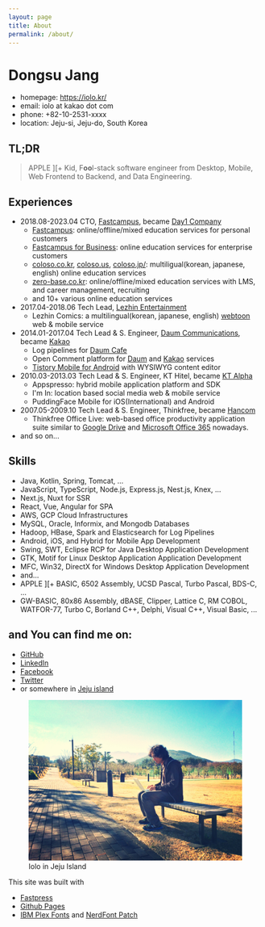```yaml
---
layout: page
title: About
permalink: /about/
---
```


# Dongsu Jang

- homepage: https://iolo.kr/
- email: iolo at kakao dot com
- phone: +82-10-2531-xxxx
- location: Jeju-si, Jeju-do, South Korea

## TL;DR

> APPLE ][+ Kid, F**oo**l-stack software engineer from Desktop, Mobile, Web Frontend to Backend, and Data Engineering.

## Experiences

- 2018.08-2023.04 CTO, [Fastcampus](https://fastcampus.co.kr), became [Day1 Company](https://day1company.co.kr/)
  - [Fastcampus](https://fastcampus.co.kr): online/offline/mixed education services for personal customers
  - [Fastcampus for Business](https://fastcampus.app/): online education services for enterprise customers
  - [coloso.co.kr](https://coloso.co.kr/), [coloso.us](https://coloso.us/), [coloso.jp/](https://coloso.jp): multiligual(korean, japanese, english) online education services
  - [zero-base.co.kr](https://zero-base.co.kr/): online/offline/mixed education services with LMS, and career management, recruiting
  - and 10+ various online education services
- 2017.04-2018.06 Tech Lead, [Lezhin Entertainment](https://lezhin.com/)
  - Lezhin Comics: a multilingual(korean, japanese, english) [webtoon](https://en.wikipedia.org/wiki/Webtoon) web & mobile service
- 2014.01-2017.04 Tech Lead & S. Engineer, [Daum Communications](https://daum.net), became [Kakao](https://kakaocorp.com/)
  - Log pipelines for [Daum Cafe](https://cafe.daum.net/)
  - Open Comment platform for [Daum](https://daum.net/) and [Kakao](https://kakao.com/) services
  - [Tistory Mobile for Android](https://play.google.com/store/apps/details?id=net.daum.android.tistoryapp&hl=en_US) with WYSIWYG content editor
- 2010.03-2013.03 Tech Lead & S. Engineer, KT Hitel, became [KT Alpha](https://www.ktalpha.com/)
  - Appspresso: hybrid mobile application platform and SDK
  - I'm In: location based social media web & mobile service
  - PuddingFace Mobile for iOS(International) and Android
- 2007.05-2009.10 Tech Lead & S. Engineer, Thinkfree, became [Hancom](https://hancom.com/)
  - Thinkfree Office Live: web-based office productivity application suite similar to [Google Drive](https://drive.google.com/) and [Microsoft Office 365](https://www.office.com/) nowadays. 
- and so on...

## Skills

- Java, Kotlin, Spring, Tomcat, ...
- JavaScript, TypeScript, Node.js, Express.js, Nest.js, Knex, ...
- Next.js, Nuxt for SSR
- React, Vue, Angular for SPA
- AWS, GCP Cloud Infrastructures
- MySQL, Oracle, Informix, and Mongodb Databases
- Hadoop, HBase, Spark and Elasticsearch for Log Pipelines
- Android, iOS, and Hybrid for Mobile App Development
- Swing, SWT, Eclipse RCP for Java Desktop Application Development
- GTK, Motif for Linux Desktop Application Application Development
- MFC, Win32, DirectX for Windows Desktop Application Development
- and...
- APPLE ][+ BASIC, 6502 Assembly, UCSD Pascal, Turbo Pascal, BDS-C, ...
- GW-BASIC, 80x86 Assembly, dBASE, Clipper, Lattice C, RM COBOL, WATFOR-77, Turbo C, Borland C++, Delphi, Visual C++, Visual Basic, ...

## and You can find me on:

- [GitHub](https://github.com/iolo)
- [LinkedIn](https://www.linkedin.com/in/iolothebard/)
- [Facebook](https://www.facebook.com/iolothebard/)
- [Twitter](https://twitter.com/iolothebard)
- or somewhere in [Jeju island](https://goo.gl/maps/zGWvqxtDfwZUpH6m9)

<figure>
  <img src="/files/iolo-in-jeju.jpg">
  <figcaption>Iolo in Jeju Island</figcaption>
</figure>

This site was built with 
- [Fastpress](https://github.com/iolo/fastpress/)
- [Github Pages](https://pages.github.com/)
- [IBM Plex Fonts](https://www.ibm.com/plex/) and [NerdFont Patch](https://www.nerdfonts.com/)
